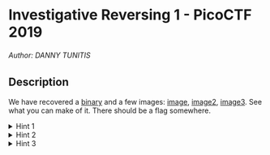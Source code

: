 # Investigative Reversing 1 - PicoCTF 2019

###### Author: DANNY TUNITIS

## Description

We have recovered a [binary](https://jupiter.challenges.picoctf.org/static/92096ac1cf6a683acb886256b58b5020/mystery) and a few images: [image](https://jupiter.challenges.picoctf.org/static/92096ac1cf6a683acb886256b58b5020/mystery.png), [image2](https://jupiter.challenges.picoctf.org/static/92096ac1cf6a683acb886256b58b5020/mystery2.png), [image3](https://jupiter.challenges.picoctf.org/static/92096ac1cf6a683acb886256b58b5020/mystery3.png).
See what you can make of it.
There should be a flag somewhere.

<details><summary>Hint 1</summary>
	Try using some forensics skills on the image
</details>

<details><summary>Hint 2</summary>
	This problem requires both forensics and reversing skills
</details>

<details><summary>Hint 3</summary>
	A hex editor may be helpful
</details>
